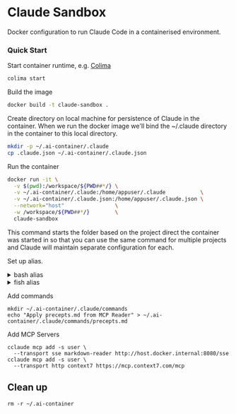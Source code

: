 # Claude Sandbox

Docker configuration to run Claude Code in a containerised environment.

### Quick Start

Start container runtime, e.g. [Colima](https://github.com/abiosoft/colima)

```sh
colima start
```

Build the image

```sh
docker build -t claude-sandbox .
```

Create directory on local machine for persistence of Claude in the container.
When we run the docker image we'll bind the ~/.claude directory in the container
to this local directory.

```sh
mkdir -p ~/.ai-container/.claude
cp .claude.json ~/.ai-container/.claude.json
```

Run the container

```sh
docker run -it \
  -v $(pwd):/workspace/${PWD##*/} \
  -v ~/.ai-container/.claude:/home/appuser/.claude           \
  -v ~/.ai-container/.claude.json:/home/appuser/.claude.json \
  --network="host"                \
  -w /workspace/${PWD##*/}        \
  claude-sandbox
```

This command starts the folder based on the project direct the container was
started in so that you can use the same command for multiple projects and Claude
will maintain separate configuration for each.

Set up alias.

<details>
<summary>bash alias</summary>

Add this to your `~/.bashrc` or `~/.bash_profile`:

```bash
alias claude-box='docker run -it  \
  -v $(pwd):/workspace/${PWD##*/} \
  -v ~/.ai-container/.claude:/home/appuser/.claude \
  -v ~/.ai-container/.claude.json:/home/appuser/.claude.json \
  --network="host"                \
  -w /workspace/${PWD##*/}        \
  claude-sandbox'
```

Then reload your shell configuration:

```bash
source ~/.bashrc
```

</details>

<details>
<summary>fish alias</summary>
```fish
function claude-box
    docker run -it \
        -v $(pwd):/workspace/(path basename $PWD)        \
        -v ~/.ai-container/.claude:/home/appuser/.claude \
        -v ~/.ai-container/.claude.json:/home/appuser/.claude.json \
        -w /workspace/(path basename $PWD)               \
        claude-sandbox $argv
end
```

</details>

Add commands

```
mkdir ~/.ai-container/.claude/commands
echo "Apply precepts.md from MCP Reader" > ~/.ai-container/.claude/commands/precepts.md
```

Add MCP Servers

```
cclaude mcp add -s user \
  --transport sse markdown-reader http://host.docker.internal:8080/sse
cclaude mcp add -s user \
  --transport http context7 https://mcp.context7.com/mcp
```

## Clean up

```
rm -r ~/.ai-container
```
